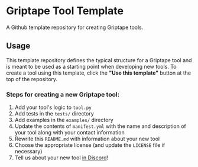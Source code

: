 # Griptape Tool Template

A Github template repository for creating Griptape tools.

## Usage

This template repository defines the typical structure for a Griptape tool and is meant to be used as a starting point when developing new tools. To create a tool using this template, click the **"Use this template"** button at the top of the repository.

### Steps for creating a new Griptape tool:

1. Add your tool's logic to `tool.py`
2. Add tests in the `tests/` directory
3. Add examples in the `examples/` directory
4. Update the contents of `manifest.yml` with the name and description of your tool along with your contact information
5. Rewrite this `README.md` with information about your new tool
6. Choose the appropriate license (and update the `LICENSE` file if necessary)
7. Tell us about your new tool [in Discord](https://discord.gg/gnWRz88eym)!
